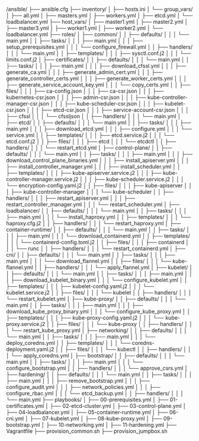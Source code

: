 /ansible/
├── ansible.cfg
├── inventory/
│ ├── hosts.ini
│ └── group_vars/
│ ├── all.yml
│ ├── masters.yml
│ ├── workers.yml
│ ├── etcd.yml
│ └── loadbalancer.yml
├── host_vars/
│ ├── master1.yml
│ ├── master2.yml
│ ├── master3.yml
│ ├── worker1.yml
│ ├── worker2.yml
│ └── loadbalancer.yml
├── roles/
│ ├── common/
│ │ ├── defaults/
│ │ │ └── main.yml
│ │ ├── tasks/
│ │ │ ├── main.yml
│ │ │ ├── setup_prerequisites.yml
│ │ │ └── configure_firewall.yml
│ │ ├── handlers/
│ │ │ └── main.yml
│ │ ├── templates/
│ │ │ ├── sysctl.conf.j2
│ │ │ └── limits.conf.j2
│ ├── certificates/
│ │ ├── defaults/
│ │ │ └── main.yml
│ │ ├── tasks/
│ │ │ ├── main.yml
│ │ │ ├── download_cfssl.yml
│ │ │ ├── generate_ca.yml
│ │ │ ├── generate_admin_cert.yml
│ │ │ ├── generate_controller_certs.yml
│ │ │ ├── generate_worker_certs.yml
│ │ │ ├── generate_service_account_key.yml
│ │ │ └── copy_certs.yml
│ │ ├── files/
│ │ │ ├── ca-config.json
│ │ │ ├── ca-csr.json
│ │ │ ├── kubernetes-csr.json
│ │ │ ├── admin-csr.json
│ │ │ ├── kube-controller-manager-csr.json
│ │ │ ├── kube-scheduler-csr.json
│ │ │ ├── kubelet-csr.json
│ │ │ ├── etcd-csr.json
│ │ │ ├── service-account-csr.json
│ │ │ ├── cfssl
│ │ │ └── cfssljson
│ │ ├── handlers/
│ │ │ └── main.yml
│ ├── etcd/
│ │ ├── defaults/
│ │ │ └── main.yml
│ │ ├── tasks/
│ │ │ ├── main.yml
│ │ │ ├── download_etcd.yml
│ │ │ ├── configure.yml
│ │ │ └── service.yml
│ │ ├── templates/
│ │ │ ├── etcd.service.j2
│ │ │ └── etcd.conf.j2
│ │ ├── files/
│ │ │ ├── etcd
│ │ │ └── etcdctl
│ │ ├── handlers/
│ │ │ └── restart_etcd.yml
│ ├── control-plane/
│ │ ├── defaults/
│ │ │ └── main.yml
│ │ ├── tasks/
│ │ │ ├── main.yml
│ │ │ ├── download_control_plane_binaries.yml
│ │ │ ├── install_apiserver.yml
│ │ │ ├── install_controller_manager.yml
│ │ │ ├── install_scheduler.yml
│ │ ├── templates/
│ │ │ ├── kube-apiserver.service.j2
│ │ │ ├── kube-controller-manager.service.j2
│ │ │ ├── kube-scheduler.service.j2
│ │ │ └── encryption-config.yaml.j2
│ │ ├── files/
│ │ │ ├── kube-apiserver
│ │ │ ├── kube-controller-manager
│ │ │ └── kube-scheduler
│ │ ├── handlers/
│ │ │ ├── restart_apiserver.yml
│ │ │ ├── restart_controller_manager.yml
│ │ │ └── restart_scheduler.yml
│ ├── loadbalancer/
│ │ ├── defaults/
│ │ │ └── main.yml
│ │ ├── tasks/
│ │ │ ├── main.yml
│ │ │ └── install_haproxy.yml
│ │ ├── templates/
│ │ │ └── haproxy.cfg.j2
│ │ ├── handlers/
│ │ │ └── restart_haproxy.yml
│ ├── container-runtime/
│ │ ├── defaults/
│ │ │ └── main.yml
│ │ ├── tasks/
│ │ │ ├── main.yml
│ │ │ └── download_containerd.yml
│ │ ├── templates/
│ │ │ └── containerd-config.toml.j2
│ │ ├── files/
│ │ │ ├── containerd
│ │ │ └── runc
│ │ ├── handlers/
│ │ │ └── restart_containerd.yml
│ ├── cni/
│ │ ├── defaults/
│ │ │ └── main.yml
│ │ ├── tasks/
│ │ │ ├── main.yml
│ │ │ └── download_flannel.yml
│ │ ├── files/
│ │ │ └── kube-flannel.yml
│ │ ├── handlers/
│ │ │ └── apply_flannel.yml
│ ├── kubelet/
│ │ ├── defaults/
│ │ │ └── main.yml
│ │ ├── tasks/
│ │ │ ├── main.yml
│ │ │ ├── download_kubelet_binary.yml
│ │ │ └── configure_kubelet.yml
│ │ ├── templates/
│ │ │ ├── kubelet-config.yaml.j2
│ │ │ └── kubelet.service.j2
│ │ ├── files/
│ │ │ └── kubelet
│ │ ├── handlers/
│ │ │ └── restart_kubelet.yml
│ ├── kube-proxy/
│ │ ├── defaults/
│ │ │ └── main.yml
│ │ ├── tasks/
│ │ │ ├── main.yml
│ │ │ ├── download_kube_proxy_binary.yml
│ │ │ └── configure_kube_proxy.yml
│ │ ├── templates/
│ │ │ ├── kube-proxy-config.yaml.j2
│ │ │ └── kube-proxy.service.j2
│ │ ├── files/
│ │ │ └── kube-proxy
│ │ ├── handlers/
│ │ │ └── restart_kube_proxy.yml
│ ├── networking/
│ │ ├── defaults/
│ │ │ └── main.yml
│ │ ├── tasks/
│ │ │ ├── main.yml
│ │ │ └── deploy_coredns.yml
│ │ ├── templates/
│ │ │ └── coredns-deployment.yaml.j2
│ │ ├── files/
│ │ │ └── kubectl
│ │ ├── handlers/
│ │ │ └── apply_coredns.yml
│ ├── bootstrap/
│ │ ├── defaults/
│ │ │ └── main.yml
│ │ ├── tasks/
│ │ │ ├── main.yml
│ │ │ └── configure_bootstrap.yml
│ │ ├── handlers/
│ │ │ └── approve_csrs.yml
│ ├── hardening/
│ │ ├── defaults/
│ │ │ └── main.yml
│ │ ├── tasks/
│ │ │ ├── main.yml
│ │ │ ├── remove_bootstrap.yml
│ │ │ ├── configure_audit.yml
│ │ │ ├── network_policies.yml
│ │ │ ├── configure_rbac.yml
│ │ │ └── etcd_backup.yml
│ │ ├── handlers/
│ │ │ └── main.yml
├── playbooks/
│ ├── 00-prerequisites.yml
│ ├── 01-certificates.yml
│ ├── 02-etcd-cluster.yml
│ ├── 03-control-plane.yml
│ ├── 04-loadbalancer.yml
│ ├── 05-container-runtime.yml
│ ├── 06-cni.yml
│ ├── 07-kubelet.yml
│ ├── 08-kube-proxy.yml
│ ├── 09-bootstrap.yml
│ ├── 10-networking.yml
│ ├── 11-hardening.yml
├── Vagrantfile
├── provision_common.sh
├── provision_jumpbox.sh
